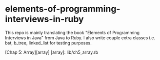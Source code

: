 # elements-of-programming-interviews-in-ruby

This repo is mainly translating the book "Elements of Programming Interviews in Java" from Java to Ruby.
I also write couple extra classes i.e. bst, b_tree, linked_list for testing purposes.

[Chap 5: Array][array]
[array]: lib/ch5_array.rb
